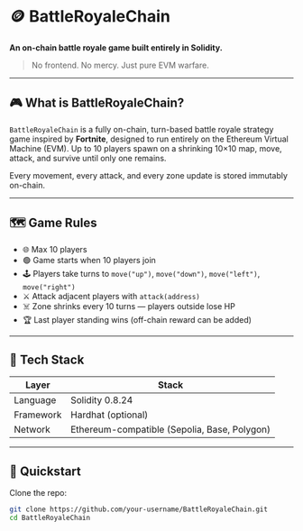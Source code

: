 # 🪙 BattleRoyaleChain       
     
**An on-chain battle royale game built entirely in Solidity.**  
      
> No frontend. No mercy. Just pure EVM warfare.     
       
---   
 
## 🎮 What is BattleRoyaleChain?      
  
`BattleRoyaleChain` is a fully on-chain, turn-based battle royale strategy game inspired by **Fortnite**, designed to run entirely on the Ethereum Virtual Machine (EVM). Up to 10 players spawn on a shrinking 10×10 map, move, attack, and survive until only one remains.    
          
Every movement, every attack, and every zone update is stored immutably on-chain.    
    
---   
    
## 🗺️ Game Rules     
     
- 🌐 Max 10 players     
- 🟢 Game starts when 10 players join    
- 🕹️ Players take turns to `move("up")`, `move("down")`, `move("left")`, `move("right")` 
- ⚔️ Attack adjacent players with `attack(address)` 
- ☠️ Zone shrinks every 10 turns — players outside lose HP  
- 🏆 Last player standing wins (off-chain reward can be added) 
 
---
  
## 🔧 Tech Stack
 
| Layer     | Stack                            | 
|-----------|----------------------------------| 
| Language  | Solidity 0.8.24                  | 
| Framework | Hardhat (optional)               | 
| Network   | Ethereum-compatible (Sepolia, Base, Polygon) |

---

## 🚀 Quickstart

Clone the repo: 

```bash
git clone https://github.com/your-username/BattleRoyaleChain.git
cd BattleRoyaleChain
